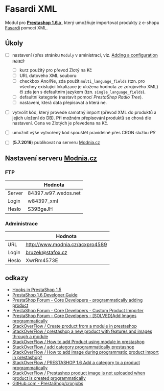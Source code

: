 # Fasardi XML

Modul pro __[Prestashop 1.6.x](https://www.prestashop.com/)__, který umožňuje importovat produkty z e-shopu [Fasardi](http://www.fasardi.com/) pomocí XML.

## Úkoly

* [ ] nastavení (přes stránku `Moduly` v aministraci, viz. [Adding a configuration page](http://doc.prestashop.com/display/PS16/Adding+a+configuration+page)):
	* [ ] kurz použitý pro převod Zlotý na Kč
	* [ ] URL datového XML souboru
	* [ ] checkbox Ano/Ne, zda použít `multi_language_fields` (tzn. pro všechny existující lokalizace je uložena hodnota ze zdrojového XML) či zda jen s defaultním jazykem (tzn. `single_language_fields`).
	* [ ] defaultní kategorie (nastavit pomocí _PrestaShop Radio Tree_).
	* [ ] nastavení, která data přepisovat a která ne.
* [ ] vytvořit kód, který provede samotný import (převod XML do produktů a jejich uložení do DB). Při možném přepisování produktů se chová dle nastavení. Cena ve Zlotých je převedena na Kč.
* [ ] umožnit výše vytvořený kód spouštět pravidelně přes CRON službu _PS_
* [ ] (__5.7.2016__) publikovat na serveru [Modnia.cz](Modnia.cz)


## Nastavení serveru [Modnia.cz](Modnia.cz)

### FTP

|        | Hodnota                           |
|--------|-----------------------------------|
| Server | 84397.w97.wedos.net               |
| Login  | w84397_xml                        |
| Heslo  | S39BgeJH                          |

### Administrace

|       | Hodnota                           |
|-------|-----------------------------------|
| URL   | http://www.modnia.cz/acxpro4589   |
| Login | bruzek@stafox.cz                  |
| Heslo | XwrRm4573E                        |


## odkazy

- [Hooks in PrestaShop 1.5](http://doc.prestashop.com/display/PS15/Hooks+in+PrestaShop+1.5)
- [PrestaShop 1.6 Developer Guide](http://doc.prestashop.com/display/PS16/Developer+Guide)
- [PrestaShop Forum - Core Developers - programmatically adding product](https://www.prestashop.com/forums/topic/262781-programmatically-adding-product/)
- [PrestaShop Forum - Core Developers - Custom Product Importer](https://www.prestashop.com/forums/topic/89269-custom-product-importer/?p=502506)
- [PrestaShop Forum - Core Developers - [SOLVED]Add Images programmatically](https://www.prestashop.com/forums/topic/269006-solvedadd-images-programmatically/)
- [StackOverFlow / Create product from a module in prestashop](http://stackoverflow.com/questions/6385695/create-product-from-a-module-in-prestashop)
- [StackOverFlow / prestashop a new product with features and images through a module](http://stackoverflow.com/questions/29840813/prestashop-a-new-product-with-features-and-images-through-a-module?rq=1)
- [StackOverFlow / How to add Product using module in prestashop](http://stackoverflow.com/questions/21498661/how-to-add-product-using-module-in-prestashop)
- [StackOverFlow / add category programmatically prestashop](http://stackoverflow.com/questions/18720880/add-category-programmatically-prestashop)
- [StackOverFlow / How to add image during programmatic product import in prestashop?](http://stackoverflow.com/questions/28447131/how-to-add-image-during-programmatic-product-import-in-prestashop)
- [StackOverFlow / PRESTASHOP 1.6 Add a category to a product programmatically](http://stackoverflow.com/questions/26777620/prestashop-1-6-add-a-category-to-a-product-programmatically)
- [StackOverFlow / Prestashop product image is not uploaded when product is created programmatically](http://stackoverflow.com/questions/32758456/prestashop-product-image-is-not-uploaded-when-product-is-created-programmaticall)
- [GitHub.com - PrestaShop/cronjobs](https://github.com/PrestaShop/cronjobs)
